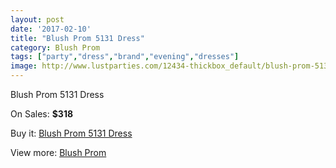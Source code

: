 ```yaml
---
layout: post
date: '2017-02-10'
title: "Blush Prom 5131 Dress"
category: Blush Prom
tags: ["party","dress","brand","evening","dresses"]
image: http://www.lustparties.com/12434-thickbox_default/blush-prom-5131-dress.jpg
---
```

Blush Prom 5131 Dress

On Sales: **$318**
<a href="https://www.lustparties.com/en/blush-prom/4602-blush-prom-5131-dress.html"><amp-img layout="responsive" width="600" height="600" src="//www.lustparties.com/12434-thickbox_default/blush-prom-5131-dress.jpg" alt="Blush Prom 5131 Dress 0" /></a>

Buy it: [Blush Prom 5131 Dress](https://www.lustparties.com/en/blush-prom/4602-blush-prom-5131-dress.html "Blush Prom 5131 Dress")

View more: [Blush Prom](https://www.lustparties.com/en/25-blush-prom "Blush Prom")